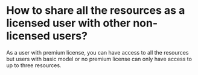 # How to share all the resources as a licensed user with other non-licensed users?

<p class="no-margin">As a user with premium license, you can have access to all the resources but users with basic model or no premium license can only have access to up to three resources.</p>



